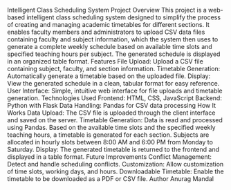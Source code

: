 Intelligent Class Scheduling System
Project Overview
This project is a web-based intelligent class scheduling system designed to simplify the process of creating and managing academic timetables for different sections. It enables faculty members and administrators to upload CSV data files containing faculty and subject information, which the system then uses to generate a complete weekly schedule based on available time slots and specified teaching hours per subject. The generated schedule is displayed in an organized table format.
Features
File Upload: Upload a CSV file containing subject, faculty, and section information.
Timetable Generation: Automatically generate a timetable based on the uploaded file.
Display: View the generated schedule in a clean, tabular format for easy reference.
User Interface: Simple, intuitive web interface for file uploads and timetable generation.
Technologies Used
Frontend: HTML, CSS, JavaScript
Backend: Python with Flask
Data Handling: Pandas for CSV data processing
How It Works
Data Upload: The CSV file is uploaded through the client interface and saved on the server.
Timetable Generation:
Data is read and processed using Pandas.
Based on the available time slots and the specified weekly teaching hours, a timetable is generated for each section.
Subjects are allocated in hourly slots between 8:00 AM and 6:00 PM from Monday to Saturday.
Display: The generated timetable is returned to the frontend and displayed in a table format.
Future Improvements
Conflict Management: Detect and handle scheduling conflicts.
Customization: Allow customization of time slots, working days, and hours.
Downloadable Timetable: Enable the timetable to be downloaded as a PDF or CSV file.
Author
Anurag Mandal

